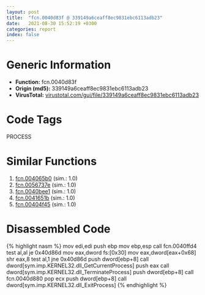 ```yaml
---
layout: post
title:  "fcn.0040d83f @ 339149a6ceaff8ec9831ebc6113adb23"
date:   2021-08-30 15:52:19 +0300
categories: report
index: false
---
```


# Generic Information
- **Function:** fcn.0040d83f
- **Origin (md5):** 339149a6ceaff8ec9831ebc6113adb23
- **VirusTotal:** [virustotal.com/gui/file/339149a6ceaff8ec9831ebc6113adb23][virustotal_ref]

# Code Tags
<span class="tag" id="PROCESS">PROCESS</span>


# Similar Functions

1. [fcn.004065b0][similar_1_ref] (sim.: 1.0)
2. [fcn.0056737e][similar_2_ref] (sim.: 1.0)
3. [fcn.0040bee1][similar_3_ref] (sim.: 1.0)
4. [fcn.0041651b][similar_4_ref] (sim.: 1.0)
5. [fcn.00404f45][similar_5_ref] (sim.: 1.0)


# Disassembled Code

{% highlight nasm %}
mov edi,edi
push ebp
mov ebp,esp
call fcn.0040ffd4
test al,al
je 0x40d86d
mov eax,dword fs:[0x30]
mov eax,dword[eax+0x68]
shr eax,8
test al,1
jne 0x40d86d
push dword[ebp+8]
call dword[sym.imp.KERNEL32.dll_GetCurrentProcess]
push eax
call dword[sym.imp.KERNEL32.dll_TerminateProcess]
push dword[ebp+8]
call fcn.0040d880
pop ecx
push dword[ebp+8]
call dword[sym.imp.KERNEL32.dll_ExitProcess]
{% endhighlight %}


[similar_1_ref]: /report/fcn.004065b0@d6cd3ce17e4e9b2b6c53653d5a372928
[similar_2_ref]: /report/fcn.0056737e@9c2b894b84f59672d8be2e984066f76f
[similar_3_ref]: /report/fcn.0040bee1@b8b9b802e96d8e813c605554cf6f7018
[similar_4_ref]: /report/fcn.0041651b@64e5091c15839d4b2093890f73869f28
[similar_5_ref]: /report/fcn.00404f45@48311276b3cd8adebcd777f7aad326b2
[virustotal_ref]: https://www.virustotal.com/gui/file/339149a6ceaff8ec9831ebc6113adb23